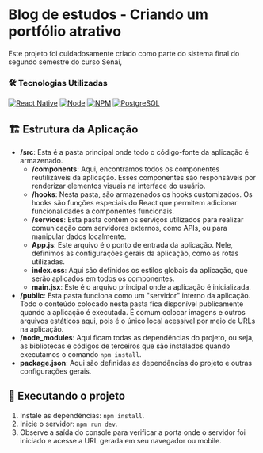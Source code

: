 # Blog de estudos - Criando um portfólio atrativo

Este projeto foi cuidadosamente criado como parte do sistema final do segundo semestre do curso Senai, 

### 🛠️ Tecnologias Utilizadas

[![React Native](https://www.google.com/url?sa=i&url=https%3A%2F%2Fen.wikipedia.org%2Fwiki%2FReact_Native&psig=AOvVaw07P_uOt6e0z2Jm6pnLcWkq&ust=1714793287990000&source=images&cd=vfe&opi=89978449&ved=0CBIQjRxqFwoTCLDf1M7E8IUDFQAAAAAdAAAAABAE)](https://reactnative.dev/)
[![Node](https://img.shields.io/badge/Node-20.12.2-green?logo=node)](https://nodejs.org/)
[![NPM](https://img.shields.io/badge/NPM-10.4.9-red?logo=npm)](https://www.npmjs.com/)
[![PostgreSQL](https://www.google.com/url?sa=i&url=https%3A%2F%2Fmedium.com%2F%40jujulisan%2Fcomandos-b%25C3%25A1sicos-do-postgresql-55559f1e4f69&psig=AOvVaw2EpGYRu89CJ2BMQ0znMe8W&ust=1714793306280000&source=images&cd=vfe&opi=89978449&ved=0CBIQjRxqFwoTCJCXndfE8IUDFQAAAAAdAAAAABAR)](https://www.postgresql.org/docs/)


## 🏗️ Estrutura da Aplicação

- **/src**: Esta é a pasta principal onde todo o código-fonte da aplicação é armazenado.
  - **/components**: Aqui, encontramos todos os componentes reutilizáveis da aplicação. Esses componentes são responsáveis por renderizar elementos visuais na interface do usuário.
  - **/hooks**: Nesta pasta, são armazenados os hooks customizados. Os hooks são funções especiais do React que permitem adicionar funcionalidades a componentes funcionais.
  - **/services**: Esta pasta contém os serviços utilizados para realizar comunicação com servidores externos, como APIs, ou para manipular dados localmente.
  - **App.js**: Este arquivo é o ponto de entrada da aplicação. Nele, definimos as configurações gerais da aplicação, como as rotas utilizadas.
  - **index.css**: Aqui são definidos os estilos globais da aplicação, que serão aplicados em todos os componentes.
  - **main.jsx**: Este é o arquivo principal onde a aplicação é inicializada.
- **/public**: Esta pasta funciona como um "servidor" interno da aplicação. Todo o conteúdo colocado nesta pasta fica disponível publicamente quando a aplicação é executada. É comum colocar imagens e outros arquivos estáticos aqui, pois é o único local acessível por meio de URLs na aplicação.
- **/node_modules**: Aqui ficam todas as dependências do projeto, ou seja, as bibliotecas e códigos de terceiros que são instalados quando executamos o comando `npm install`.
- **package.json**: Aqui são definidas as dependências do projeto e outras configurações gerais.


## 🚀 Executando o projeto

1. Instale as dependências: `npm install`.
2. Inicie o servidor: `npm run dev`.
3. Observe a saída do console para verificar a porta onde o servidor foi iniciado e acesse a URL gerada em seu navegador ou mobile.
